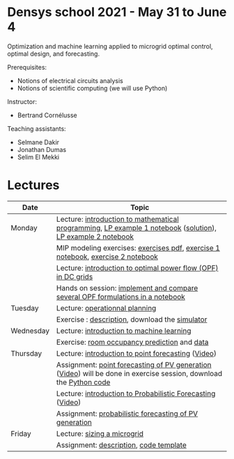 # Densys school 2021 - May 31 to June 4

Optimization and machine learning applied to microgrid optimal control, optimal design, and forecasting.

Prerequisites: 
 - Notions of electrical circuits analysis
 - Notions of scientific computing (we will use Python)

Instructor: 
 - Bertrand Cornélusse

Teaching assistants:
 - Selmane Dakir
 - Jonathan Dumas
 - Selim El Mekki

# Lectures 

| Date | Topic |
| --- | --- |
| Monday | Lecture: [introduction to mathematical programming](pdf/intro_math_programming_v2.pdf), [LP example 1 notebook](https://colab.research.google.com/drive/1XFCapbShLLqUgRNwaMn1kgr8PvUaXGjF?usp=sharing) ([solution](https://colab.research.google.com/drive/1xgO3EhGoG6P5E9BVV7QyPgLJM5HdNDrY?usp=sharing)), [LP example 2 notebook](https://colab.research.google.com/drive/1ujoTNfu2_sCoVK7ksqbXgusmAAizvIip?usp=sharing)  |
|               | MIP modeling exercises: [exercises pdf](pdf/MIP_exercises.pdf), [exercise 1 notebook](https://colab.research.google.com/drive/1dVQyXylIrwJvaD23hY2p1_xkplJfROqm?usp=sharing), [exercise 2 notebook](https://colab.research.google.com/drive/1UoUrG6N2I5RxA5g0IpXCH09gnsGybezG?usp=sharing) |
|               | Lecture: [introduction to optimal power flow (OPF) in DC grids](pdf/NLP_CVXP_DC_OPF.pdf) |
|               | Hands on session: [implement and compare several OPF formulations in a notebook](https://colab.research.google.com/drive/1Nr06HZMWQRHXIu0JGBnVHKV7-8j_cpDu?usp=sharing) |
| Tuesday | Lecture: [operationnal planning](pdf/operating_a_microgrid.pdf)  |
|               |Exercise : [description](https://github.com/bcornelusse/DENSYS-school/blob/main/Operationnal%20planning/OP_application_description.pdf), download the [simulator](https://github.com/bcornelusse/DENSYS-school/blob/main/Operationnal%20planning/microgrid-simulator.zip)|
| Wednesday | Lecture: [introduction to machine learning](pdf/IntroductiontoMachineLearningDENSYS2021.pdf)  |
|               | Exercise: [room occupancy prediction](https://colab.research.google.com/drive/1qhVUg9_W-4U3AcQXyP9ZW7TfmbUX91Mz?usp=sharing) and [data](notebooks/data.zip)|
| Thursday | Lecture: [introduction to point forecasting](https://orbi.uliege.be/bitstream/2268/252530/1/2020-ELEN0445-1-microgrids-forecasting-lesson-1.pdf) ([Video](https://youtu.be/YxpKoVf2tNg))   |
|               | Assignment: [point forecasting of PV generation](https://orbi.uliege.be/bitstream/2268/260337/1/2020-ELEN0445-1-microgrids-forecasting-assignement.pdf) ([Video](https://youtu.be/lppy-atOisM)) will be done in exercise session, download the [Python code](notebooks/assignment_files.tar.gz)|
|               | Lecture: [introduction to Probabilistic Forecasting](https://orbi.uliege.be/bitstream/2268/252531/1/2020-ELEN0445-1-microgrids-forecasting-lesson-2.pdf)  ([Video](https://youtu.be/-I_uPhs76Xk))   |
|               | Assignment: [probabilistic forecasting of PV generation](https://orbi.uliege.be/bitstream/2268/260337/1/2020-ELEN0445-1-microgrids-forecasting-assignement.pdf) |
| Friday | Lecture: [sizing a microgrid]() |
|               | Assignment: [description](), [code template]()|
